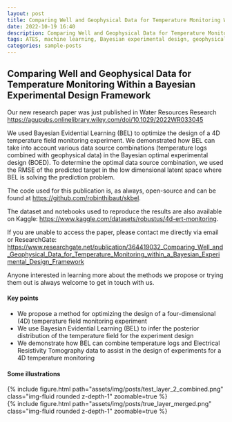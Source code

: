 ```yaml
---
layout: post
title: Comparing Well and Geophysical Data for Temperature Monitoring Within a Bayesian Experimental Design Framework
date: 2022-10-19 16:40
description: Comparing Well and Geophysical Data for Temperature Monitoring Within a Bayesian Experimental Design Framework
tags: ATES, machine learning, Bayesian experimental design, geophysical data, well data, temperature monitoring, uncertainty quantification
categories: sample-posts
---
```


## Comparing Well and Geophysical Data for Temperature Monitoring Within a Bayesian Experimental Design Framework

Our new research paper was just published in Water Resources Research https://agupubs.onlinelibrary.wiley.com/doi/10.1029/2022WR033045

We used Bayesian Evidential Learning (BEL) to optimize the design of a 4D temperature field monitoring experiment. We demonstrated how BEL can take into account various data source combinations (temperature logs combined with geophysical data) in the Bayesian optimal experimental design (BOED). To determine the optimal data source combination, we used the RMSE of the predicted target in the low dimensional latent space where BEL is solving the prediction problem.

The code used for this publication is, as always, open-source and can be found at https://github.com/robinthibaut/skbel.

The dataset and notebooks used to reproduce the results are also available on Kaggle: https://www.kaggle.com/datasets/robustus/4d-ert-monitoring.

If you are unable to access the paper, please contact me directly via email or ResearchGate: https://www.researchgate.net/publication/364419032_Comparing_Well_and_Geophysical_Data_for_Temperature_Monitoring_within_a_Bayesian_Experimental_Design_Framework

Anyone interested in learning more about the methods we propose or trying them out is always welcome to get in touch with us.

#### Key points
<ul>
    <li>We propose a method for optimizing the design of a four-dimensional (4D) temperature field monitoring experiment</li>
    <li>We use Bayesian Evidential Learning (BEL) to infer the posterior distribution of the temperature field for the experiment design</li>
    <li>We demonstrate how BEL can combine temperature logs and Electrical Resistivity Tomography data to assist in the design of experiments for a 4D temperature monitoring</li>
</ul>

#### Some illustrations
<div class="row mt-3">
    <div class="col-sm mt-3 mt-md-0">
        {% include figure.html path="assets/img/posts/test_layer_2_combined.png" class="img-fluid rounded z-depth-1" zoomable=true %}
    </div>
    <div class="col-sm mt-3 mt-md-0">
        {% include figure.html path="assets/img/posts/true_layer_merged.png" class="img-fluid rounded z-depth-1" zoomable=true %}
    </div>
</div>
